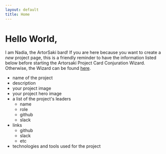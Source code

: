 ```yaml
---
layout: default
title: Home
---
```

# Hello World,

I am Nadia, the ArtorSaki bard! If you are here because you want to create a *new* project page, this is a friendly reminder to have the information listed below before starting the Artorsaki Project Card Conjuration Wizard. Otherwise, the Wizard can be found [here](/studious-lamp/artorsaki).

- name of the project
- description
- your project image
- your project hero image
- a list of the project's leaders
  - name
  - role
  - github
  - slack
- links
  - github
  - slack
  - etc
- technologies and tools used for the project